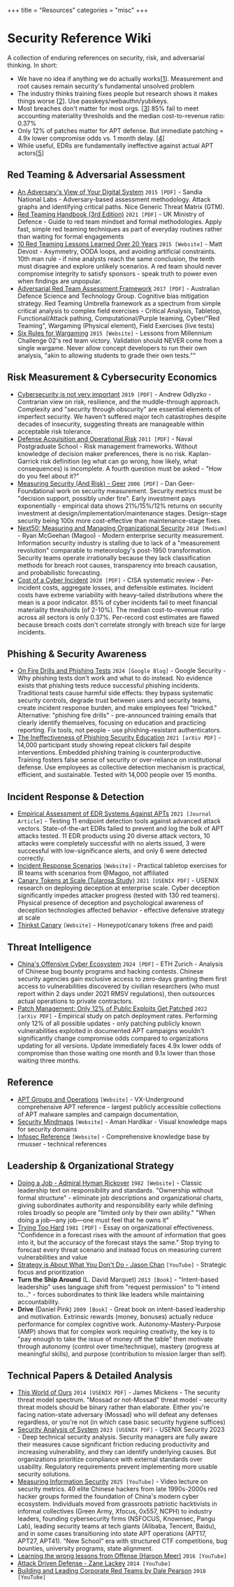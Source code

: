 +++
title = "Resources"
categories = "misc"
+++

# Security Reference Wiki

A collection of enduring references on security, risk, and adversarial thinking. In short:

- We have no idea if anything we do actually works[[1](https://magoo.medium.com/next50-ea33c5db5930)]. Measurement and root causes remain security's fundamental unsolved problem
- The industry thinks training fixes people but research shows it makes things worse [[2](https://arxiv.org/pdf/2112.07498)]. Use passkeys/webauthn/yubikeys.
- Most breaches don't matter for most orgs. [[3](https://www.cisa.gov/sites/default/files/publications/CISA-OCE_Cost_of_Cyber_Incidents_Study-FINAL_508.pdf)] 85% fail to meet accounting materiality thresholds and the median cost-to-revenue ratio: 0.37%
- Only 12% of patches matter for APT defense. But immediate patching = 4.9x lower compromise odds vs. 1 month delay. [[4](https://arxiv.org/pdf/2205.07759)]
- While useful, EDRs are fundamentally ineffective against actual APT actors[[5](https://www.mdpi.com/2624-800X/1/3/21)]

## Red Teaming & Adversarial Assessment

- [An Adversary's View of Your Digital System](https://www.osti.gov/servlets/purl/1252941) `2015 [PDF]` - Sandia National Labs - Adversary-based assessment methodology. Attack graphs and identifying critical paths. Nice Generic Threat Matrix (GTM).
- [Red Teaming Handbook (3rd Edition)](https://assets.publishing.service.gov.uk/media/61702155e90e07197867eb93/20210625-Red_Teaming_Handbook.pdf) `2021 [PDF]` - UK Ministry of Defence - Guide to red team mindset and formal methodologies. Apply fast, simple red teaming techniques as part of everyday routines rather than waiting for formal engagements
- [10 Red Teaming Lessons Learned Over 20 Years](https://oodaloop.com/analysis/ooda-original/10-red-teaming-lessons-learned-over-20-years/) `2015 [Website]` - Matt Devost - Asymmetry, OODA loops, and avoiding artificial constraints. 10th man rule - if nine analysts reach the same conclusion, the tenth must disagree and explore unlikely scenarios. A red team should never compromise integrity to satisfy sponsors - speak truth to power even when findings are unpopular.
- [Adversarial Red Team Assessment Framework](https://www.dst.defence.gov.au/sites/default/files/publications/documents/DST-Group-TR-3335.pdf) `2017 [PDF]` - Australian Defence Science and Technology Group. Cognitive bias mitigation strategy. Red Teaming Umbrella framework as a spectrum from simple critical analysis to complex field exercises - Critical Analysis, Tabletop, Functional/Attack pathing, Computational/Purple teaming, Cyber/"Red Teaming", Wargaming (Physical element), Field Exercises (live tests)
- [Six Rules for Wargaming](https://warontherocks.com/2015/11/six-rules-for-wargaming-the-lessons-of-millennium-challenge-02/) `2015 [Website]` - Lessons from Millennium Challenge 02's red team victory. Validation should NEVER come from a single wargame. Never allow concept developers to run their own analysis, "akin to allowing students to grade their own tests.""

## Risk Measurement & Cybersecurity Economics

- [Cybersecurity is not very important](http://www.dtc.umn.edu/~odlyzko/doc/cyberinsecurity.pdf) `2019 [PDF]` - Andrew Odlyzko - Contrarian view on risk, resilience, and the muddle-through approach. Complexity and "security through obscurity" are essential elements of imperfect security. We haven't suffered major tech catastrophes despite decades of insecurity, suggesting threats are manageable within acceptable risk tolerance.
- [Defense Acquisition and Operational Risk](https://nps.edu/documents/103424423/106950799/DRMI+Working+Paper+2011-3.pdf) `2011 [PDF]` - Naval Postgraduate School - Risk management frameworks. Without knowledge of decision maker preferences, there is no risk. Kaplan-Garrick risk definition (eg what can go wrong, how likely, what consequences) is incomplete. A fourth question must be asked - "How do you feel about it?"
- [Measuring Security (And Risk) - Geer](https://all.net/Metricon/measuringsecurity.tutorial.pdf) `2006 [PDF]` - Dan Geer- Foundational work on security measurement. Security metrics must be "decision support, possibly under fire". Early investment pays exponentially - empirical data shows 21%/15%/12% returns on security investment at design/implementation/maintenance stages. Design-stage security being 100x more cost-effective than maintenance-stage fixes.
- [Next50: Measuring and Managing Organizational Security](https://magoo.medium.com/next50-ea33c5db5930) `2018 [Medium]` - Ryan McGeehan (Magoo) - Modern enterprise security measurement. Information security industry is stalling due to lack of a "measurement revolution" comparable to meteorology's post-1950 transformation. Security teams operate irrationally because they lack classification methods for breach root causes, transparency into breach causation, and probabilistic forecasting.
- [Cost of a Cyber Incident](https://www.cisa.gov/sites/default/files/publications/CISA-OCE_Cost_of_Cyber_Incidents_Study-FINAL_508.pdf) `2020 [PDF]` - CISA systematic review - Per-incident costs, aggregate losses, and defensible estimates. Incident costs have extreme variability with heavy-tailed distributions where the mean is a poor indicator. 85% of cyber incidents fail to meet financial materiality thresholds (of 2-10%). The median cost-to-revenue ratio across all sectors is only 0.37%. Per-record cost estimates are flawed because breach costs don't correlate strongly with breach size for large incidents.

## Phishing & Security Awareness

- [On Fire Drills and Phishing Tests](https://security.googleblog.com/2024/05/on-fire-drills-and-phishing-tests.html) `2024 [Google Blog]` - Google Security - Why phishing tests don't work and what to do instead. No evidence exists that phishing tests reduce successful phishing incidents. Traditional tests cause harmful side effects: they bypass systematic security controls, degrade trust between users and security teams, create incident response burden, and make employees feel "tricked." Alternative: "phishing fire drills" - pre-announced training emails that clearly identify themselves, focusing on education and practicing reporting. Fix tools, not people - use phishing-resistant authenticators.
- [The Ineffectiveness of Phishing Security Education](https://arxiv.org/pdf/2112.07498) `2021 [arXiv PDF]` - 14,000 participant study showing repeat clickers fail despite interventions. Embedded phishing training is counterproductive. Training fosters false sense of security or over-reliance on institutional defense. Use employees as collective detection mechanism is practical, efficient, and sustainable. Tested with 14,000 people over 15 months.

## Incident Response & Detection

- [Empirical Assessment of EDR Systems Against APTs](https://www.mdpi.com/2624-800X/1/3/21) `2021 [Journal Article]` - Testing 11 endpoint detection tools against advanced attack vectors. State-of-the-art EDRs failed to prevent and log the bulk of APT attacks tested. 11 EDR products using 20 diverse attack vectors, 10 attacks were completely successful with no alerts issued, 3 were successful with low-significance alerts, and only 6 were detected correctly.
- [Incident Response Scenarios](https://www.thesubtlety.com/incident-response-scenarios/) `[Website]` - Practical tabletop exercises for IR teams with scenarios from @Magoo, not affiliated
- [Canary Tokens at Scale (Tularosa Study)](https://www.usenix.org/system/files/sec21-ferguson-walter.pdf) `2021 [USENIX PDF]` - USENIX research on deploying deception at enterprise scale. Cyber deception significantly impedes attacker progress (tested with 130 red teamers). Physical presence of deception and psychological awareness of deception technologies affected behavior - effective defensive strategy at scale
- [Thinkst Canary](https://thinkst.com/ts/) `[Website]` - Honeypot/canary tokens (free and paid)

## Threat Intelligence 
- [China's Offensive Cyber Ecosystem](https://ethz.ch/content/dam/ethz/special-interest/gess/cis/center-for-securities-studies/pdfs/before-vegas-cyberdefense-report.pdf) `2024 [PDF]` - ETH Zurich - Analysis of Chinese bug bounty programs and hacking contests. Chinese security agencies gain exclusive access to zero-days granting them first access to vulnerabilities discovered by civilian researchers (who must report within 2 days under 2021 RMSV regulations), then outsources actual operations to private contractors. 
- [Patch Management: Only 12% of Public Exploits Get Patched](https://arxiv.org/pdf/2205.07759) `2022 [arXiv PDF]` - Empirical study on patch deployment rates. Performing only 12% of all possible updates - only patching publicly known vulnerabilities exploited in documented APT campaigns wouldn't significantly change compromise odds compared to organizations updating for all versions. Update immediately faces 4.9x lower odds of compromise than those waiting one month and 9.1x lower than those waiting three months.

## Reference
- [APT Groups and Operations](https://www.vx-underground.org/apts.html) `[Website]` - VX-Underground comprehensive APT reference - largest publicly accessible collections of APT malware samples and campaign documentation,
- [Security Mindmaps](https://www.amanhardikar.com/mindmaps.html) `[Website]` - Aman Hardikar - Visual knowledge maps for security domains
- [Infosec Reference](https://rmusser.net/docs/#/) `[Website]` - Comprehensive knowledge base by rmusser - technical references

## Leadership & Organizational Strategy

- [Doing a Job - Admiral Hyman Rickover](https://govleaders.org/rickover.htm) `1982 [Website]` - Classic leadership text on responsibility and standards. "Ownership without formal structure" - eliminate job descriptions and organizational charts, giving subordinates authority and responsibility early while defining roles broadly so people are "limited only by their own ability." "When doing a job—any job—one must feel that he owns it"
- [Trying Too Hard](https://brianlangis.wordpress.com/wp-content/uploads/2018/02/williams-trying_too_hard.pdf) `1981 [PDF]` - Essay on organizational effectiveness. "Confidence in a forecast rises with the amount of information that goes into it, but the accuracy of the forecast stays the same." Stop trying to forecast every threat scenario and instead focus on measuring current vulnerabilities and value 
- [Strategy is About What You Don't Do - Jason Chan](https://www.youtube.com/watch?v=rXG6ExQbIZo) `[YouTube]` - Strategic focus and prioritization
- **Turn the Ship Around** (L. David Marquet) `2013 [Book]` - "Intent-based leadership" uses language shift from "request permission" to "I intend to..." - forces subordinates to think like leaders while maintaining accountability. 
- **Drive** (Daniel Pink) `2009 [Book]` - Great book on intent-based leadership and motivation. Extrinsic rewards (money, bonuses) actually reduce performance for complex cognitive work. Autonomy-Mastery-Purpose (AMP) shows that for complex work requiring creativity, the key is to "pay enough to take the issue of money off the table" then motivate through autonomy (control over time/technique), mastery (progress at meaningful skills), and purpose (contribution to mission larger than self).

## Technical Papers & Detailed Analysis

- [This World of Ours](https://www.usenix.org/system/files/1401_08-12_mickens.pdf) `2014 [USENIX PDF]` - James Mickens - The security threat model spectrum. "Mossad or not-Mossad" threat model -  security threat models should be binary rather than elaborate. Either you're facing nation-state adversary (Mossad) who will defeat any defenses regardless, or you're not (in which case basic security hygiene suffices)
- [Security Analysis of System](https://www.usenix.org/system/files/usenixsecurity23-hielscher.pdf) `2023 [USENIX PDF]` - USENIX Security 2023 - Deep technical security analysis. Security managers are fully aware their measures cause significant friction reducing productivity and increasing vulnerability, and they can identify underlying causes. But organizations prioritize compliance with external standards over usability. Regulatory requirements prevent implementing more usable security solutions.
- [Measuring Information Security](https://www.youtube.com/watch?v=PGLYEDpNu60) `2025 [YouTube]` - Video lecture on security metrics. 40 elite Chinese hackers from late 1990s-2000s red hacker groups formed the foundation of China's modern cyber ecosystem.  Individuals moved from grassroots patriotic hacktivists in informal collectives (Green Army, Xfocus, 0x557, NCPH) to industry leaders, founding  cybersecurity firms (NSFOCUS, Knownsec, Pangu Lab), leading security teams at tech giants (Alibaba, Tencent, Baidu), and in some cases transitioning into state APT operations (APT17, APT27, APT41). "New School" era with structured CTF competitions, bug bounties, university programs, state alignment. 
- [Learning the wrong lessons from Offense (Haroon Meer)](https://www.youtube.com/watch?v=AQfbPpkaq88) `2016 [YouTube]` 
- [Attack Driven Defense - Zane Lackey](https://www.youtube.com/watch?v=BSDIhZYR4E4) `2014 [YouTube]`
- [Building and Leading Corporate Red Teams by Dale Pearson](https://www.youtube.com/watch?v=2kWMIffjNXI) `2018 [YouTube]`